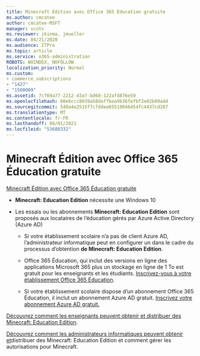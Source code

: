 ```yaml
---
title: Minecraft Édition avec Office 365 Éducation gratuite
ms.author: cmcatee
author: cmcatee-MSFT
manager: scotv
ms.reviewer: jkinma, jmueller
ms.date: 04/21/2020
ms.audience: ITPro
ms.topic: article
ms.service: o365-administration
ROBOTS: NOINDEX, NOFOLLOW
localization_priority: Normal
ms.custom:
- commerce_subscriptions
- "1427"
- "1500009"
ms.assetid: 7cf69a77-2212-43a7-bd68-122afd876e59
ms.openlocfilehash: 60e6ccc8039a58daf7bea9b36fefbf2e02b09a4d
ms.sourcegitcommit: 540a4e2515f7cfddee65519046454fc4437cd287
ms.translationtype: MT
ms.contentlocale: fr-FR
ms.lasthandoff: 08/01/2021
ms.locfileid: "53680332"
---
```

# <a name="minecraft-edition-with-office-365-education-for-free"></a>Minecraft Édition avec Office 365 Éducation gratuite

[Minecraft Édition avec Office 365 Éducation gratuite](https://docs.microsoft.com/education/windows/get-minecraft-for-education)
  
- **Minecraft: Education Edition** nécessite une Windows 10

- Les essais ou les abonnements **Minecraft: Education Edition** sont proposés aux locataires de l’éducation gérés par Azure Active Directory (Azure AD)

  - Si votre établissement scolaire n’a pas [](https://docs.microsoft.com/education/windows/school-get-minecraft) de client Azure AD, l’administrateur informatique peut en configurer un dans le cadre du processus d’obtention **de Minecraft: Education Edition**.

  - Office 365 Éducation, qui inclut des versions en ligne des applications Microsoft 365 plus un stockage en ligne de 1 To est gratuit pour les enseignants et les étudiants. [Inscrivez-vous à votre établissement Office 365 Éducation](https://www.microsoft.com/education/products/office).

  - Si votre établissement scolaire dispose d’un abonnement Office 365 Éducation, il inclut un abonnement Azure AD gratuit. [Inscrivez votre abonnement Azure AD gratuit.](https://msdn.microsoft.com/library/windows/hardware/mt703369%28v=vs.85%29.aspx)

[Découvrez comment les enseignants peuvent obtenir et distribuer des Minecraft: Education Edition](https://docs.microsoft.com/education/windows/teacher-get-minecraft).
  
[Découvrez comment les administrateurs informatiques peuvent obtenir et](https://docs.microsoft.com/education/windows/school-get-minecraft)distribuer des Minecraft: Education Edition et comment gérer les autorisations pour Minecraft.